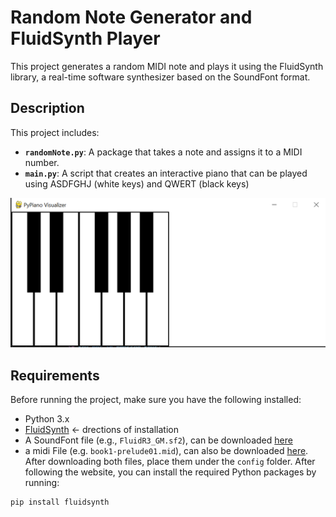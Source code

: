 # Random Note Generator and FluidSynth Player

This project generates a random MIDI note and plays it using the FluidSynth library, a real-time software synthesizer based on the SoundFont format.

## Description

This project includes:
- **`randomNote.py`**: A package that takes a note and assigns it to a MIDI number.
- **`main.py`**: A script that creates an interactive piano that can be played using ASDFGHJ (white keys) and QWERT (black keys)

![screenshot](image/image.png)
## Requirements

Before running the project, make sure you have the following installed:
- Python 3.x
- [FluidSynth](https://ksvi.mff.cuni.cz/~dingle/2019/prog_1/python_music.html) <- drections of installation
- A SoundFont file (e.g., `FluidR3_GM.sf2`), can be downloaded [here](https://keymusician01.s3.amazonaws.com/FluidR3_GM.zip)
- a midi File (e.g. `book1-prelude01.mid`), can also be downloaded [here](https://www.mfiles.co.uk/downloads/book1-prelude01.mid). After downloading both files, place them under the `config` folder.
After following the website, you can install the required Python packages by running:

```bash
pip install fluidsynth
